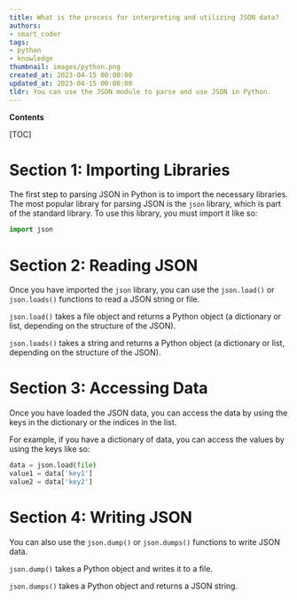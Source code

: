 ```yaml
---
title: What is the process for interpreting and utilizing JSON data?
authors:
- smart_coder
tags:
- python
- knowledge
thumbnail: images/python.png
created_at: 2023-04-15 00:00:00
updated_at: 2023-04-15 00:00:00
tldr: You can use the JSON module to parse and use JSON in Python.
---
```


**Contents**

[TOC]

# Section 1: Importing Libraries

The first step to parsing JSON in Python is to import the necessary libraries. The most popular library for parsing JSON is the `json` library, which is part of the standard library. To use this library, you must import it like so:

```python
import json
```

# Section 2: Reading JSON

Once you have imported the `json` library, you can use the `json.load()` or `json.loads()` functions to read a JSON string or file.

`json.load()` takes a file object and returns a Python object (a dictionary or list, depending on the structure of the JSON).

`json.loads()` takes a string and returns a Python object (a dictionary or list, depending on the structure of the JSON).

# Section 3: Accessing Data

Once you have loaded the JSON data, you can access the data by using the keys in the dictionary or the indices in the list.

For example, if you have a dictionary of data, you can access the values by using the keys like so:

```python
data = json.load(file)
value1 = data['key1']
value2 = data['key2']
```

# Section 4: Writing JSON

You can also use the `json.dump()` or `json.dumps()` functions to write JSON data.

`json.dump()` takes a Python object and writes it to a file.

`json.dumps()` takes a Python object and returns a JSON string.
